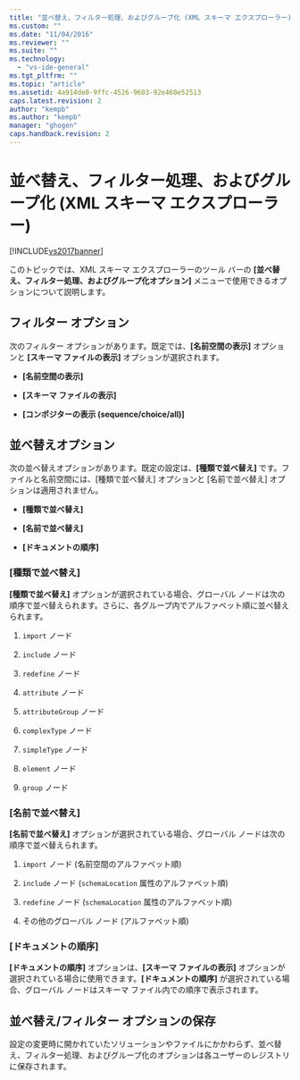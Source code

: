 ```yaml
---
title: "並べ替え、フィルター処理、およびグループ化 (XML スキーマ エクスプローラー) | Microsoft Docs"
ms.custom: ""
ms.date: "11/04/2016"
ms.reviewer: ""
ms.suite: ""
ms.technology: 
  - "vs-ide-general"
ms.tgt_pltfrm: ""
ms.topic: "article"
ms.assetid: 4a914de0-9ffc-4526-9603-92e460e52513
caps.latest.revision: 2
author: "kempb"
ms.author: "kempb"
manager: "ghogen"
caps.handback.revision: 2
---
```

# 並べ替え、フィルター処理、およびグループ化 (XML スキーマ エクスプローラー)
[!INCLUDE[vs2017banner](../code-quality/includes/vs2017banner.md)]

このトピックでは、XML スキーマ エクスプローラーのツール バーの **\[並べ替え、フィルター処理、およびグループ化オプション\]** メニューで使用できるオプションについて説明します。  
  
## フィルター オプション  
 次のフィルター オプションがあります。既定では、**\[名前空間の表示\]** オプションと **\[スキーマ ファイルの表示\]** オプションが選択されます。  
  
-   **\[名前空間の表示\]**  
  
-   **\[スキーマ ファイルの表示\]**  
  
-   **\[コンポジターの表示 \(sequence\/choice\/all\)\]**  
  
## 並べ替えオプション  
 次の並べ替えオプションがあります。既定の設定は、**\[種類で並べ替え\]** です。ファイルと名前空間には、\[種類で並べ替え\] オプションと \[名前で並べ替え\] オプションは適用されません。  
  
-   **\[種類で並べ替え\]**  
  
-   **\[名前で並べ替え\]**  
  
-   **\[ドキュメントの順序\]**  
  
### \[種類で並べ替え\]  
 **\[種類で並べ替え\]** オプションが選択されている場合、グローバル ノードは次の順序で並べ替えられます。さらに、各グループ内でアルファベット順に並べ替えられます。  
  
1.  `import` ノード  
  
2.  `include` ノード  
  
3.  `redefine` ノード  
  
4.  `attribute` ノード  
  
5.  `attributeGroup` ノード  
  
6.  `complexType` ノード  
  
7.  `simpleType` ノード  
  
8.  `element` ノード  
  
9. `group` ノード  
  
### \[名前で並べ替え\]  
 **\[名前で並べ替え\]** オプションが選択されている場合、グローバル ノードは次の順序で並べ替えられます。  
  
1.  `import` ノード \(名前空間のアルファベット順\)  
  
2.  `include` ノード \(`schemaLocation` 属性のアルファベット順\)  
  
3.  `redefine` ノード \(`schemaLocation` 属性のアルファベット順\)  
  
4.  その他のグローバル ノード \(アルファベット順\)  
  
### \[ドキュメントの順序\]  
 **\[ドキュメントの順序\]** オプションは、**\[スキーマ ファイルの表示\]** オプションが選択されている場合に使用できます。**\[ドキュメントの順序\]** が選択されている場合、グローバル ノードはスキーマ ファイル内での順序で表示されます。  
  
## 並べ替え\/フィルター オプションの保存  
 設定の変更時に開かれていたソリューションやファイルにかかわらず、並べ替え、フィルター処理、およびグループ化のオプションは各ユーザーのレジストリに保存されます。